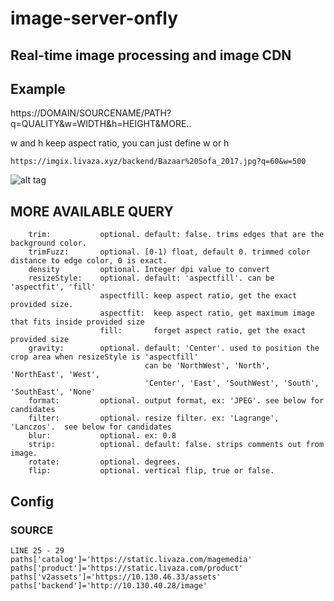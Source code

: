# image-server-onfly
## Real-time image processing and image CDN
## Example

https://DOMAIN/SOURCENAME/PATH?q=QUALITY&w=WIDTH&h=HEIGHT&MORE..

w and h keep aspect ratio, you can just define w or h


```
https://imgix.livaza.xyz/backend/Bazaar%20Sofa_2017.jpg?q=60&w=500
```
![alt tag](https://imgix.livaza.xyz/backend/Bazaar%20Sofa_2017.jpg?q=60&w=500)

## MORE AVAILABLE QUERY

```
    trim:           optional. default: false. trims edges that are the background color.
    trimFuzz:       optional. [0-1) float, default 0. trimmed color distance to edge color, 0 is exact.
    density         optional. Integer dpi value to convert
    resizeStyle:    optional. default: 'aspectfill'. can be 'aspectfit', 'fill'
                    aspectfill: keep aspect ratio, get the exact provided size.
                    aspectfit:  keep aspect ratio, get maximum image that fits inside provided size
                    fill:       forget aspect ratio, get the exact provided size
    gravity:        optional. default: 'Center'. used to position the crop area when resizeStyle is 'aspectfill'
                              can be 'NorthWest', 'North', 'NorthEast', 'West',
                              'Center', 'East', 'SouthWest', 'South', 'SouthEast', 'None'
    format:         optional. output format, ex: 'JPEG'. see below for candidates
    filter:         optional. resize filter. ex: 'Lagrange', 'Lanczos'.  see below for candidates
    blur:           optional. ex: 0.8
    strip:          optional. default: false. strips comments out from image.
    rotate:         optional. degrees.
    flip:           optional. vertical flip, true or false.
```

## Config
### SOURCE
```
LINE 25 - 29
paths['catalog']='https://static.livaza.com/magemedia'
paths['product']='https://static.livaza.com/product'
paths['v2assets']='https://10.130.46.33/assets'
paths['backend']='http://10.130.40.28/image'
```
